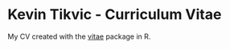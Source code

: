 # Kevin Tikvic - Curriculum Vitae

My CV created with the [vitae](https://github.com/mitchelloharawild/vitae) package in R. 
